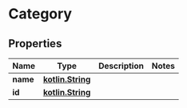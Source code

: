 # Category

## Properties
Name | Type | Description | Notes
------------ | ------------- | ------------- | -------------
**name** | [**kotlin.String**](.md) |  | 
**id** | [**kotlin.String**](.md) |  | 
